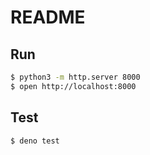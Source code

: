 # README

## Run

```bash
$ python3 -m http.server 8000
$ open http://localhost:8000
```

## Test

```bash
$ deno test
```
